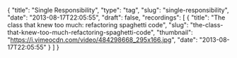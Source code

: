 {
  "title": "Single Responsibility",
  "type": "tag",
  "slug": "single-responsibility",
  "date": "2013-08-17T22:05:55",
  "draft": false,
  "recordings": [
    {
      "title": "The class that knew too much: refactoring spaghetti code",
      "slug": "the-class-that-knew-too-much-refactoring-spaghetti-code",
      "thumbnail": "https://i.vimeocdn.com/video/484298668_295x166.jpg",
      "date": "2013-08-17T22:05:55"
    }
  ]
}